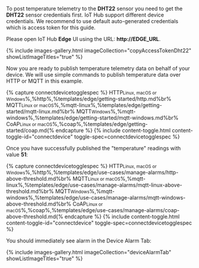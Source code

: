 To post temperature telemetry to the **DHT22** sensor you need to get the **DHT22** sensor credentials first.
IoT Hub support different device credentials. We recommend to use default auto-generated credentials which is access token for this guide.

Please open IoT Hub **Edge** UI using the URL: **http://EDGE_URL**.

{% include images-gallery.html imageCollection="copyAccessTokenDht22" showListImageTitles="true" %}

Now you are ready to publish temperature telemetry data on behalf of your device.
We will use simple commands to publish temperature data over HTTP or MQTT in this example.

{% capture connectdevicetogglespec %}
HTTP<small>Linux, macOS or Windows</small>%,%http%,%templates/edge/getting-started/http.md%br%
MQTT<small>Linux or macOS</small>%,%mqtt-linux%,%templates/edge/getting-started/mqtt-linux.md%br%
MQTT<small>Windows</small>%,%mqtt-windows%,%templates/edge/getting-started/mqtt-windows.md%br%
CoAP<small>Linux or macOS</small>%,%coap%,%templates/edge/getting-started/coap.md{% endcapture %}
{% include content-toggle.html content-toggle-id="connectdevice" toggle-spec=connectdevicetogglespec %}

Once you have successfully published the "temperature" readings with value **51**:

{% capture connectdevicetogglespec %}
HTTP<small>Linux, macOS or Windows</small>%,%http%,%templates/edge/use-cases/manage-alarms/http-above-threshold.md%br%
MQTT<small>Linux or macOS</small>%,%mqtt-linux%,%templates/edge/use-cases/manage-alarms/mqtt-linux-above-threshold.md%br%
MQTT<small>Windows</small>%,%mqtt-windows%,%templates/edge/use-cases/manage-alarms/mqtt-windows-above-threshold.md%br%
CoAP<small>Linux or macOS</small>%,%coap%,%templates/edge/use-cases/manage-alarms/coap-above-threshold.md{% endcapture %}
{% include content-toggle.html content-toggle-id="connectdevice" toggle-spec=connectdevicetogglespec %}

You should immediately see alarm in the Device Alarm Tab:

{% include images-gallery.html imageCollection="deviceAlarmTab" showListImageTitles="true" %}